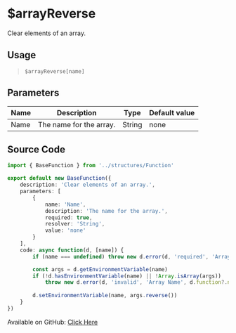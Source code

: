 # $arrayReverse
Clear elements of an array.
## Usage
> `$arrayReverse[name]`
## Parameters
| Name |       Description       |  Type  | Default value |
|------|-------------------------|--------|---------------|
| Name | The name for the array. | String | none          |

## Source Code
```ts
import { BaseFunction } from '../structures/Function'

export default new BaseFunction({
    description: 'Clear elements of an array.',
    parameters: [
        {
            name: 'Name',
            description: 'The name for the array.',
            required: true,
            resolver: 'String',
            value: 'none'
        }
    ],
    code: async function(d, [name]) {
        if (name === undefined) throw new d.error(d, 'required', 'Array Name', d.function?.name!)

        const args = d.getEnvironmentVariable(name)
        if (!d.hasEnvironmentVariable(name) || !Array.isArray(args)) 
            throw new d.error(d, 'invalid', 'Array Name', d.function?.name!)
        
        d.setEnvironmentVariable(name, args.reverse())
    }
})
```
Available on GitHub: [Click Here](https://github.com/Cyberghxst/bdjs/blob/v1/src/functions/arrayReverse.ts)